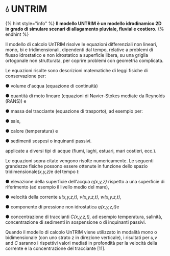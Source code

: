 # 💧 UNTRIM

&#x20;

{% hint style="info" %}
**Il modello UNTRIM è un modello idrodinamico 2D in grado di simulare scenari di allagamento pluviale, fluvial e costiero.**
{% endhint %}

Il modello di calcolo UnTRIM risolve le equazioni differenziali non lineari, mono, bi e tridimensionali, dipendenti dal tempo, relative a problemi di flusso idrostatico e non idrostatico a superficie libera, su una griglia ortogonale non strutturata, per coprire problemi con geometria complicata.

Le equazioni risolte sono descrizioni matematiche di leggi fisiche di conservazione per:

●        volume d'acqua (equazione di continuità)

●        quantità di moto lineare (equazioni di Navier-Stokes mediate da Reynolds (RANS)) e

●        massa del tracciante (equazione di trasporto), ad esempio per:

●        sale,

●        calore (temperatura) e

●        sedimenti sospesi o inquinanti passivi.

applicate a diversi tipi di acque (fiumi, laghi, estuari, mari costieri, ecc.).

Le equazioni sopra citate vengono risolte numericamente. Le seguenti grandezze fisiche possono essere ottenute in funzione dello spazio tridimensional&#x65;_(x,y,z)_&#x65; del tempo _t_:

●        elevazione della superficie dell'acqua _η(x,y,z)_ rispetto a una superficie di riferimento (ad esempio il livello medio del mare),

●        velocità della corrente _u(x,y,z,t), v(x,y,z,t), w(x,y,z,t),_

●        componente di pressione non idrostatica _q(x,y,z,t)_&#x65;

●        concentrazione di traccianti _C(x,y,z,t),_ ad esempio temperatura, salinità, concentrazione di sedimenti in sospensione o di inquinanti passivi.

&#x20;

Quando il modello di calcolo UnTRIM viene utilizzato in modalità mono o bidimensionale (con uno strato z in direzione verticale), i risultati per _u,v_ and _C_ saranno i rispettivi valori mediati in profondità per la velocità della corrente e la concentrazione del tracciante \[11].&#x20;



